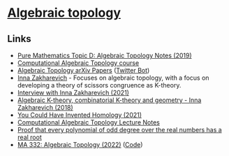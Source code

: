 # [Algebraic topology](https://en.wikipedia.org/wiki/Algebraic_topology)

## Links

- [Pure Mathematics Topic D: Algebraic Topology Notes (2019)](https://github.com/DavidMichaelRoberts/AlgebraicTopology2019/blob/master/Notes_1-8.pdf)
- [Computational Algebraic Topology course](http://people.maths.ox.ac.uk/nanda/cat/)
- [Algebraic Topology arXiv Papers](https://arxiv.org/list/math.AT/new) ([Twitter Bot](https://twitter.com/mathATb))
- [Inna Zakharevich](http://pi.math.cornell.edu/~zakh/) - Focuses on algebraic topology, with a focus on developing a theory of scissors congruence as K-theory.
- [Interview with Inna Zakharevich (2021)](https://www.youtube.com/watch?v=E4SYGwd22iM)
- [Algebraic K-theory, combinatorial K-theory and geometry - Inna Zakharevich (2018)](https://www.youtube.com/watch?v=wEz7fCvK6sM)
- [You Could Have Invented Homology (2021)](https://www.youtube.com/playlist?list=PLcaesJ30fdQ_qyizYsFvlm9LkJvj2CxxU)
- [Computational Algebraic Topology Lecture Notes](http://people.maths.ox.ac.uk/nanda/cat/TDANotes.pdf)
- [Proof that every polynomial of odd degree over the real numbers has a real root](https://twitter.com/niveknosdunk/status/1457799163735789569)
- [MA 332: Algebraic Topology (2022)](http://math.iisc.ac.in/~gadgil/algebraic-topology-2022/index.html) ([Code](https://github.com/siddhartha-gadgil/algebraic-topology-2022))
